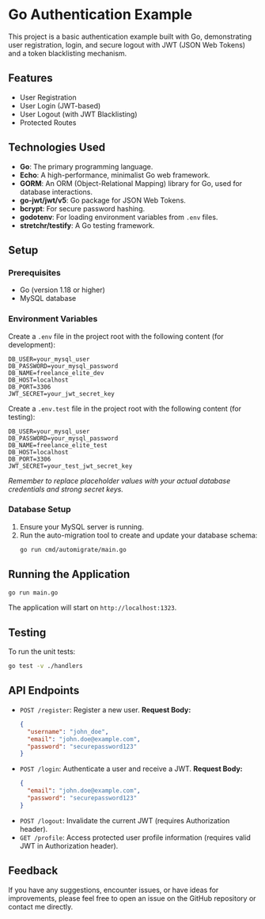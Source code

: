 # Go Authentication Example

This project is a basic authentication example built with Go, demonstrating user registration, login, and secure logout with JWT (JSON Web Tokens) and a token blacklisting mechanism.

## Features
- User Registration
- User Login (JWT-based)
- User Logout (with JWT Blacklisting)
- Protected Routes

## Technologies Used
- **Go**: The primary programming language.
- **Echo**: A high-performance, minimalist Go web framework.
- **GORM**: An ORM (Object-Relational Mapping) library for Go, used for database interactions.
- **go-jwt/jwt/v5**: Go package for JSON Web Tokens.
- **bcrypt**: For secure password hashing.
- **godotenv**: For loading environment variables from `.env` files.
- **stretchr/testify**: A Go testing framework.

## Setup

### Prerequisites
- Go (version 1.18 or higher)
- MySQL database

### Environment Variables
Create a `.env` file in the project root with the following content (for development):
```
DB_USER=your_mysql_user
DB_PASSWORD=your_mysql_password
DB_NAME=freelance_elite_dev
DB_HOST=localhost
DB_PORT=3306
JWT_SECRET=your_jwt_secret_key
```
Create a `.env.test` file in the project root with the following content (for testing):
```
DB_USER=your_mysql_user
DB_PASSWORD=your_mysql_password
DB_NAME=freelance_elite_test
DB_HOST=localhost
DB_PORT=3306
JWT_SECRET=your_test_jwt_secret_key
```
*Remember to replace placeholder values with your actual database credentials and strong secret keys.*

### Database Setup
1. Ensure your MySQL server is running.
2. Run the auto-migration tool to create and update your database schema:
    ```bash
    go run cmd/automigrate/main.go
    ```

## Running the Application
```bash
go run main.go
```
The application will start on `http://localhost:1323`.

## Testing
To run the unit tests:
```bash
go test -v ./handlers
```

## API Endpoints
- `POST /register`: Register a new user.
    **Request Body:**
    ```json
    {
      "username": "john_doe",
      "email": "john.doe@example.com",
      "password": "securepassword123"
    }
    ```
- `POST /login`: Authenticate a user and receive a JWT.
    **Request Body:**
    ```json
    {
      "email": "john.doe@example.com",
      "password": "securepassword123"
    }
    ```
- `POST /logout`: Invalidate the current JWT (requires Authorization header).
- `GET /profile`: Access protected user profile information (requires valid JWT in Authorization header).

## Feedback

If you have any suggestions, encounter issues, or have ideas for improvements, please feel free to open an issue on the GitHub repository or contact me directly.
